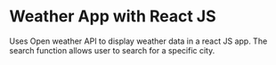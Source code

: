 # Weather App with React JS

Uses Open weather API to display weather data in a react JS app. 
The search function allows user to search for a specific city.
